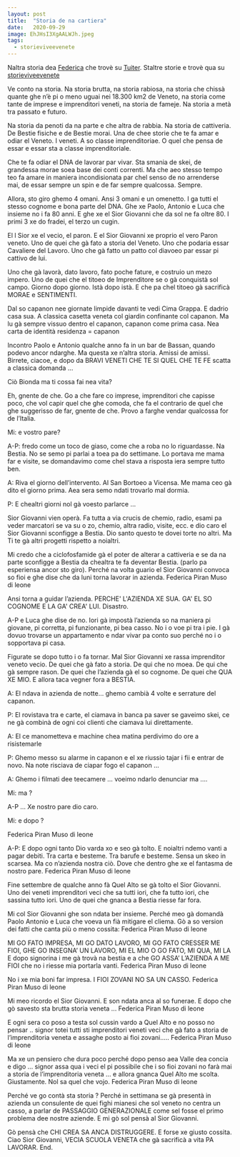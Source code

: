 ```yaml
---
layout: post
title:  "Storia de na cartiera"
date:   2020-09-29
image: EhJHsI3XgAALWJh.jpeg
tags:
  - storieviveevenete
---
```


Naltra storia dea [Federica](https://twitter.com/Lavvelenata) che trovè su [Tuiter](https://twitter.com/Lavvelenata/status/1309727919497936896?s=20). Staltre storie e trovè qua su [storieviveevenete](https://poentavalei.com/liston#storieviveevenete)


Ve conto na storia.
Na storia brutta, na storia rabiosa, na storia che chissà quante ghe n’è pi o meno uguai nei 18.300 km2 de Veneto, na storia come tante de imprese e imprenditori veneti, na storia de fameje.
Na storia a metà tra passato e futuro.

Na storia da penoti da na parte e che altra de rabbia.
Na storia de cattiveria. De Bestie fisiche e de Bestie morai.
Una de chee storie che te fa amar e odiar el Veneto.
I veneti.
A so classe imprenditoriae. O quel che pensa de essar e essar sta a classe imprenditoriale.

Che te fa odiar el DNA de lavorar par vivar. Sta smania de skei, de grandessa morae soea base dei conti correnti. Ma che aeo stesso tempo teo fa amare in maniera incondisionata par chel senso de no arrenderse mai, de essar sempre un spin e de far sempre qualcossa. Sempre.

Allora, sto giro ghemo 4 omani. Ansi 3 omani e un omenetto.
I ga tutti el stesso cognome e bona parte del DNA. Ghe xe Paolo, Antonio e Luca che insieme no i fa 80 anni. E ghe xe el Sior Giovanni che da sol ne fa oltre 80.
I primi 3 xe do fradei, el terzo un cugin.

El l Sior xe el vecio, el paron. E el Sior Giovanni xe proprio el vero Paron veneto.
Uno de quei che gà fato a storia del Veneto. Uno che podaria essar Cavaliere del Lavoro. Uno che gà fatto un patto col diavoeo par essar pi cattivo de lui.

Uno che gà lavorà, dato lavoro, fato poche fature, e costruio un mezo impero.
Uno de quei che el titoeo de Imprenditore se o gà conquistà sol campo. Giorno dopo giorno. Istà dopo istà. E che pa chel titoeo gà sacrificà MORAE e SENTIMENTI.

Dal so capanon nee giornate limpide davanti te vedi Cima Grappa. E dadrio casa sua. A classica casetta veneta col giardin confinante col capanon.
Ma lu gà sempre vissuo dentro el capanon, capanon come prima casa. Nea carta de identità residenza = capanon

Incontro Paolo e Antonio qualche anno fa in un bar de Bassan, quando podevo ancor ndarghe. Ma questa xe n’altra storia. Amissi de amissi. Birrete, ciacoe, e dopo da BRAVI VENETI CHE TE SI QUEL CHE TE FE scatta a classica domanda …

Ciò Bionda ma ti cossa fai nea vita?

Eh, gnente de che. Go a che fare co imprese, imprenditori che capisse poco, che vol capir quel che ghe comoda, che fa el contrario de quel che ghe suggerisso de far, gnente de che. Provo a farghe vendar qualcossa for de l’Italia.

Mi: e vostro pare?

A-P: fredo come un toco de giaso, come che a roba no lo riguardasse. Na Bestia. No se semo pi parlai a toea pa do settimane. Lo portava me mama far e visite, se domandavimo come chel stava a risposta iera sempre tutto ben.

A: Riva el giorno dell’intervento. Al San Bortoeo a Vicensa. Me mama ceo gà dito el giorno prima.
Aea sera semo ndati trovarlo mal dormia.

P: E chealtri giorni nol gà voesto parlarce …

Sior Giovanni vien operà. Fa tutta a via crucis de chemio, radio, esami pa veder marcatori se va su o zo, chemio, altra radio, visite, ecc. e dio caro el Sior Giovanni sconfigge a Bestia. Dio santo questo te dovei torte no altri. Ma Ti te gà altri progetti rispetto a noialtri.

Mi credo che a ciclofosfamide gà el poter de alterar a cattiveria e se da na parte sconfigge a Bestia da chealtra te fa deventar Bestia. (parlo pa esperiensa ancor sto giro).
Perché na volta guario el Sior Giovanni convoca so fioi e ghe dise che da luni torna lavorar in azienda.
Federica Piran Muso di leone

Ansi torna a guidar l’azienda. PERCHE' L'AZIENDA XE SUA. GA' EL SO COGNOME E LA GA' CREA' LUI.
Disastro.

A-P e Luca ghe dise de no. Iori gà impostà l’azienda so na maniera pi giovane, pi corretta, pi funzionante, pi bea casso. No i o voe pi tra i pie. I gà dovuo trovarse un appartamento e ndar vivar pa conto suo perché no i o sopportava pi casa.

Figurate se dopo tutto i o fa tornar. Mal Sior Giovanni xe rassa imprenditor veneto vecio. De quei che gà fato a storia. De qui che no moea. De qui che gà sempre rason. De quei che l’azienda gà el so cognome. De quei che QUA XE MIO.
E allora taca vegner fora a BESTIA.

A: El ndava in azienda de notte… ghemo cambià 4 volte e serrature del capanon.

P: El rovistava tra e carte, el ciamava in banca pa saver se gaveimo skei, ce ne gà combinà de ogni coi clienti che ciamava lui direttamente.

A: El ce manometteva e machine chea matina perdivimo do ore a risistemarle

P: Ghemo messo su alarme in capanon e el xe riussio tajar i fii e entrar de novo. Na note risciava de ciapar fogo el capanon …

A: Ghemo i filmati dee teecamere … voeimo ndarlo denunciar ma ….

Mi: ma ?

A-P … Xe nostro pare dio caro.

Mi: e dopo ?

Federica Piran Muso di leone

A-P: E dopo ogni tanto Dio varda xo e seo gà tolto. E noialtri ndemo vanti a pagar debiti. Tra carta e besteme. Tra barufe e besteme. Sensa un skeo in scarsea. Ma co n’azienda nostra ciò. Dove che dentro ghe xe el fantasma de nostro pare.
Federica Piran Muso di leone

Fine settembre de qualche anno fà Quel Alto se gà tolto el Sior Giovanni.
Uno dei veneti imprenditori veci che sa tutti iori, che fa tutto iori, che sassina tutto iori.
Uno de quei che gnanca a Bestia riesse far fora.

Mi col Sior Giovanni ghe son ndata ber insieme. Perché meo gà domandà Paolo Antonio e Luca che voeva un fià mitigare el cliema. Gò a so version dei fatti che canta più o meno cossita:
Federica Piran Muso di leone

MI GO FATO IMPRESA, MI GO DATO LAVORO, MI GO FATO CRESSER ME FIOI, GHE GO INSEGNA’ UN LAVORO, MI EL MIO O GO FATO, MI QUA, MI LA E dopo signorina i me gà trovà na bestia e a che GO ASSA’ L’AZIENDA A ME FIOI che no i riesse mia portarla vanti.
Federica Piran Muso di leone

No i xe mia boni far impresa.
I FIOI ZOVANI NO SA UN CASSO.
Federica Piran Muso di leone

Mi meo ricordo el Sior Giovanni. E son ndata anca al so funerae. E dopo che gò savesto sta brutta storia veneta ...
Federica Piran Muso di leone

E ogni sera co poso a testa sol cussin vardo a Quel Alto e no posso no pensar .. signor totei tutti sti imprenditori veneti veci che gà fato a storia de l’imprenditoria veneta e assaghe posto ai fioi zovani.....
Federica Piran Muso di leone

Ma xe un pensiero che dura poco perché dopo penso aea Valle dea concia e digo … signor assa qua i veci el pi possibile che i so fioi zovani no farà mai a storia de l’imprenditoria veneta … e allora gnanca Quel Alto me scolta. Giustamente. Nol sa quel che vojo.
Federica Piran Muso di leone

Perché ve go contà sta storia ? Perché in settimana se gà presentà in azienda un consulente de quei fighi mianesi che sol veneto no centra un casso, a parlar de PASSAGGIO GENERAZIONALE come sel fosse el primo problema dee nostre aziende. E mi gò sol pensà al Sior Giovanni.

Gò pensà che CHI CREA SA ANCA DISTRUGGERE. E forse xe giusto cossita. Ciao Sior Giovanni, VECIA SCUOLA VENETA che gà sacrificà a vita PA LAVORAR. End.
